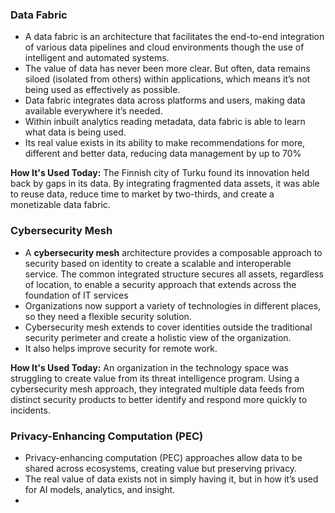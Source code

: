 ### Data Fabric
- A data fabric is an architecture that facilitates the end-to-end integration of various data pipelines and cloud environments though the use of intelligent and automated systems.
- The value of data has never been more clear. But often, data remains siloed (isolated from others) within applications, which means it’s not being used as effectively as possible. 
- Data fabric integrates data across platforms and users, making data available everywhere it’s needed. 
- Within inbuilt analytics reading metadata, data fabric is able to learn what data is being used. 
- Its real value exists in its ability to make recommendations for more, different and better data, reducing data management by up to 70%

**How It's Used Today:**
The Finnish city of Turku found its innovation held back by gaps in its data. By integrating fragmented data assets, it was able to reuse data, reduce time to market by two-thirds, and create a monetizable data fabric.

### Cybersecurity Mesh
- A **cybersecurity mesh** architecture provides a composable approach to security based on identity to create a scalable and interoperable service. The common integrated structure secures all assets, regardless of location, to enable a security approach that extends across the foundation of IT services
- Organizations now support a variety of technologies in different places, so they need a flexible security solution. 
- Cybersecurity mesh extends to cover identities outside the traditional security perimeter and create a holistic view of the organization. 
- It also helps improve security for remote work. 

**How It's Used Today:**
An organization in the technology space was struggling to create value from its threat intelligence program. Using a cybersecurity mesh approach, they integrated multiple data feeds from distinct security products to better identify and respond more quickly to incidents.

### Privacy-Enhancing Computation (PEC)
- Privacy-enhancing computation (PEC) approaches allow data to be shared across ecosystems, creating value but preserving privacy.
- The real value of data exists not in simply having it, but in how it’s used for AI models, analytics, and insight.
- 